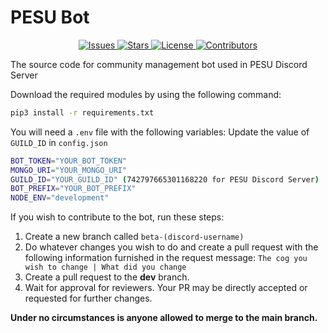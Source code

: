 # PESU Bot

<p align="center">
    <a href="https://github.com/sach-12/pesu-bot/issues">
        <img alt="Issues" src="https://img.shields.io/github/issues/sach-12/pesu-bot">
    </a>
    <a href="https://github.com/sach-12/pesu-bot/stargazers" alt="Stars">
        <img alt="Stars" src="https://img.shields.io/github/stars/sach-12/pesu-bot">
    </a>
    <a href="https://github.com/sach-12/pesu-bot/blob/main/LICENSE" alt="License">
        <img alt="License" src="https://img.shields.io/github/license/sach-12/pesu-bot">
    </a>
    <a href="https://github.com/sach-12/pesu-bot/contributors" alt="Contributors">
        <img alt="Contributors" src="https://img.shields.io/github/contributors/sach-12/pesu-bot"/>
    </a>
</p>

The source code for community management bot used in PESU Discord Server

Download the required modules by using the following command:

```sh
pip3 install -r requirements.txt
```

You will need a `.env` file with the following variables:
Update the value of `GUILD_ID` in `config.json` 

```sh
BOT_TOKEN="YOUR_BOT_TOKEN"
MONGO_URI="YOUR_MONGO_URI"
GUILD_ID="YOUR_GUILD_ID" (742797665301168220 for PESU Discord Server)
BOT_PREFIX="YOUR_BOT_PREFIX"
NODE_ENV="development"
```

If you wish to contribute to the bot, run these steps:

1. Create a new branch called `beta-(discord-username)`
2. Do whatever changes you wish to do and create a pull request with the following information furnished in the request message: `The cog you wish to change | What did you change`
3. Create a pull request to the **dev** branch.
4. Wait for approval for reviewers. Your PR may be directly accepted or requested for further changes.

**Under no circumstances is anyone allowed to merge to the main branch.**
